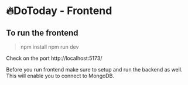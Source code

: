 # 🔥DoToday - Frontend

## To run the frontend

> npm install
> npm run dev

Check on the port http://localhost:5173/

Before you run frontend make sure to setup and run the backend as well. This will enable you to connect to MongoDB.
